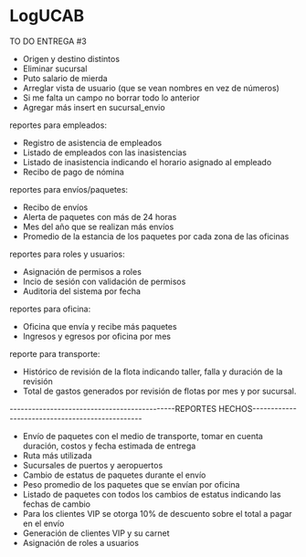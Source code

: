 # LogUCAB
TO DO ENTREGA #3
- Origen y destino distintos
- Eliminar sucursal
- Puto salario de mierda
- Arreglar vista de usuario (que se vean nombres en vez de números)
- Si me falta un campo no borrar todo lo anterior 
- Agregar más insert en sucursal_envio

reportes para empleados:
 - Registro de asistencia de empleados
 - Listado de empleados con las inasistencias
 - Listado de inasistencia indicando el horario asignado al empleado
 - Recibo de pago de nómina

reportes para envíos/paquetes:
 - Recibo de envíos
 - Alerta de paquetes con más de 24 horas
 - Mes del año que se realizan más envíos
 - Promedio de la estancia de los paquetes por cada zona de las oficinas
 
reportes para roles y usuarios:
 - Asignación de permisos a roles
 - Incio de sesión con validación de permisos
 - Auditoria del sistema por fecha

reportes para oficina: 
 - Oficina que envía y recibe más paquetes
 - Ingresos y egresos por oficina por mes

reporte para transporte:
 - Histórico de revisión de la flota indicando taller, falla y duración de la revisión
 - Total de gastos generados por revisión de flotas por mes y por sucursal.



---------------------------------------------REPORTES HECHOS------------------------------------------------
 - Envío de paquetes con el medio de transporte, tomar en cuenta duración, costos y fecha estimada de entrega
 - Ruta más utilizada
 - Sucursales de puertos y aeropuertos
 - Cambio de estatus de paquetes durante el envío
 - Peso promedio de los paquetes que se envían por oficina
 - Listado de paquetes con todos los cambios de estatus indicando las fechas de cambio
 - Para los clientes VIP se otorga 10% de descuento sobre el total a pagar en el envío
 - Generación de clientes VIP y su carnet
 - Asignación de roles a usuarios

